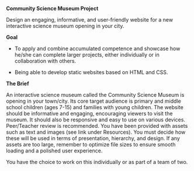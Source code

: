 <b>Community Science Museum Project</b>

Design an engaging, informative, and user-friendly website for a new interactive science museum opening in your city.

<b>Goal</b>

- To apply and combine accumulated competence and showcase how he/she can complete larger projects, either individually or in collaboration with others. 

- Being able to develop static websites based on HTML and CSS.

<b>The Brief</b>

An interactive science museum called the Community Science Museum is opening in your town/city. Its core target audience is primary and middle school children (ages 7-15) and families with young children. The website should be informative and engaging, encouraging viewers to visit the museum. It should also be responsive and easy to use on various devices. Peer/Teacher review is recommended. You have been provided with assets such as text and images (see link under Resources). You must decide how these will be used in terms of presentation, hierarchy, and design. If any assets are too large, remember to optimize file sizes to ensure smooth loading and a polished user experience. 

You have the choice to work on this individually or as part of a team of two.
